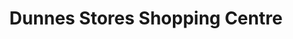 ---
title: "Dunnes Stores Shopping Centre"
url: /portmarnock/dunnes-stores-shopping-centre/
shop: Einkaufszentrum
---